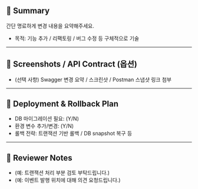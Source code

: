 ## 🚀 Summary

간단 명료하게 변경 내용을 요약해주세요.

- 목적: 기능 추가 / 리팩토링 / 버그 수정 등 구체적으로 기술

---

## 📸 Screenshots / API Contract (옵션)

- (선택 사항) Swagger 변경 요약 / 스크린샷 / Postman 스냅샷 링크 첨부

---

## 🚦 Deployment & Rollback Plan

- DB 마이그레이션 필요: (Y/N)
- 환경 변수 추가/변경: (Y/N)
- 롤백 전략: 트랜잭션 기반 롤백 / DB snapshot 복구 등

---

## 🙋 Reviewer Notes

- (예: 트랜잭션 처리 부분 검토 부탁드립니다.)
- (예: 이벤트 발행 위치에 대해 의견 요청드립니다.)
